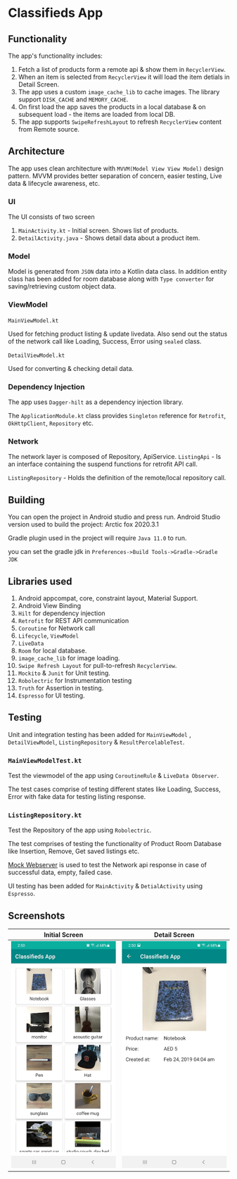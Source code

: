 # Classifieds App

## Functionality
The app's functionality includes:
1. Fetch a list of products form a remote api & show them in `RecyclerView`.
2. When an item is selected from `RecyclerView` it will load the item detials in Detail Screen.
3. The app uses a custom `image_cache_lib` to cache images. The library support `DISK_CACHE` and `MEMORY_CACHE`.
4. On first load the app saves the products in a local database & on subsequent load - the items are loaded from local DB.
5. The app supports `SwipeRefreshLayout` to refresh `RecyclerView` content from Remote source.

## Architecture
The app uses clean architecture with `MVVM(Model View View Model)` design pattern. 
MVVM provides better separation of concern, easier testing, Live data & lifecycle awareness, etc.

### UI
The UI consists of two screen
1. `MainActivity.kt` - Initial screen. Shows list of products.
2. `DetailActivity.java` - Shows detail data about a product item.

### Model
Model is generated from `JSON` data into a Kotlin data class.
In addition entity class has been added for room database along with `Type converter` for saving/retrieving custom object data.

### ViewModel

`MainViewModel.kt`

Used for fetching product listing & update livedata. Also send out the status of the network call like Loading, Success, Error using `sealed` class.

`DetailViewModel.kt`

Used for converting & checking detail data.


### Dependency Injection
The app uses `Dagger-hilt` as a dependency injection library.

The `ApplicationModule.kt` class provides  `Singleton` reference for `Retrofit`, `OkHttpClient`, `Repository` etc.

### Network
The network layer is composed of Repository, ApiService.
`ListingApi` - Is an interface containing the suspend functions for retrofit API call.

`ListingRepository` - Holds the definition of the remote/local repository call.

## Building

You can open the project in Android studio and press run.
Android Studio version used to build the project: Arctic fox 2020.3.1

Gradle plugin used in the project will require `Java 11.0` to run.

you can set the gradle jdk in `Preferences->Build Tools->Gradle->Gradle JDK`

## Libraries used
1.  Android appcompat, core, constraint layout, Material Support.
2.  Android View Binding
3. `Hilt` for dependency injection
4. `Retrofit` for REST API communication
5. `Coroutine` for Network call
6. `Lifecycle`, `ViewModel`
7. `LiveData`
8. `Room` for local database.
9. `image_cache_lib` for image loading.
10. `Swipe Refresh Layout` for pull-to-refresh  `RecyclerView`.
11. `Mockito` & `Junit` for Unit testing.
12. `Robolectric` for Instrumentation testing
13. `Truth` for Assertion in testing.
14. `Espresso` for UI testing.

## Testing

Unit and integration testing has been added for `MainViewModel` , `DetailViewModel`, `ListingRepository` & `ResultPercelableTest`.

### `MainViewModelTest.kt`

Test the viewmodel of the app using `CoroutineRule` & `LiveData Observer`.

The test cases comprise of testing different states like Loading, Success, Error with fake data for testing listing response.

### `ListingRepository.kt`

Test the Repository of the app using `Robolectric`.

The test comprises of testing the functionality of Product Room Database like Insertion, Remove, Get saved listings etc.

[Mock Webserver](https://github.com/square/okhttp/tree/master/mockwebserver) is used to test the Network api response in case of successful data, empty, failed case.

UI testing has been added for `MainActivity` & `DetialActivity` using `Espresso`.


## Screenshots

Initial Screen               |  Detail Screen                  
:------------------------:|:------------------------:
![](images/screen1.jpg)    |  ![](images/screen2.jpg)

